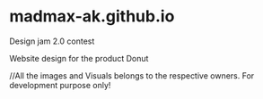# madmax-ak.github.io

Design jam 2.0 contest

Website design for the product Donut 

//All the images and Visuals belongs to the respective owners. For development purpose only!
